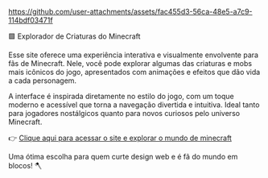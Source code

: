 https://github.com/user-attachments/assets/fac455d3-56ca-48e5-a7c9-114bdf03471f

🟩 Explorador de Criaturas do Minecraft

Esse site oferece uma experiência interativa e visualmente envolvente para fãs de Minecraft. Nele, você pode explorar algumas das criaturas e mobs mais icônicos do jogo, apresentados com animações e efeitos que dão vida a cada personagem.

A interface é inspirada diretamente no estilo do jogo, com um toque moderno e acessível que torna a navegação divertida e intuitiva. Ideal tanto para jogadores nostálgicos quanto para novos curiosos pelo universo Minecraft.

👉 [Clique aqui para acessar o site e explorar o mundo de minecraft](https://11-minecraft.vercel.app/)

Uma ótima escolha para quem curte design web e é fã do mundo em blocos! 🪓
